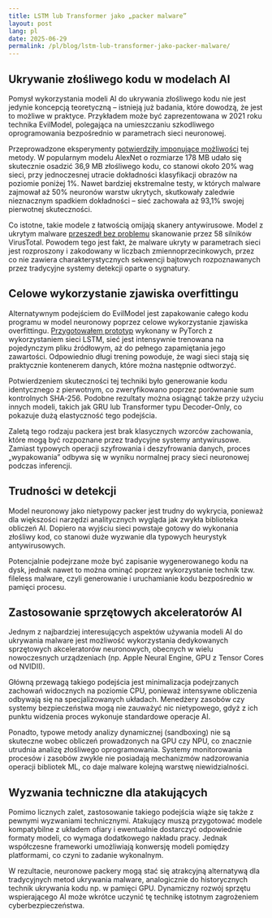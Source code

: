 ```yaml
---
title: LSTM lub Transformer jako „packer malware”
layout: post
lang: pl
date: 2025-06-29
permalink: /pl/blog/lstm-lub-transformer-jako-packer-malware/
---
```


## Ukrywanie złośliwego kodu w modelach AI

Pomysł wykorzystania modeli AI do ukrywania złośliwego kodu nie jest jedynie koncepcją teoretyczną – istnieją już badania, które dowodzą, że jest to możliwe w praktyce. Przykładem może być zaprezentowana w 2021 roku technika EvilModel, polegająca na umieszczaniu szkodliwego oprogramowania bezpośrednio w parametrach sieci neuronowej.

Przeprowadzone eksperymenty [potwierdziły imponujące możliwości](https://ar5iv.labs.arxiv.org/html/2107.08590) tej metody. W popularnym modelu AlexNet o rozmiarze 178 MB udało się skutecznie osadzić 36,9 MB złośliwego kodu, co stanowi około 20% wag sieci, przy jednoczesnej utracie dokładności klasyfikacji obrazów na poziomie poniżej 1%. Nawet bardziej ekstremalne testy, w których malware zajmował aż 50% neuronów warstw ukrytych, skutkowały zaledwie nieznacznym spadkiem dokładności – sieć zachowała aż 93,1% swojej pierwotnej skuteczności.

Co istotne, takie modele z łatwością omijają skanery antywirusowe. Model z ukrytym malware [przeszedł bez problemu](https://stareintothelightsmypretties.jore.cc/news/n0385327/) skanowanie przez 58 silników VirusTotal. Powodem tego jest fakt, że malware ukryty w parametrach sieci jest rozproszony i zakodowany w liczbach zmiennoprzecinkowych, przez co nie zawiera charakterystycznych sekwencji bajtowych rozpoznawanych przez tradycyjne systemy detekcji oparte o sygnatury.

## Celowe wykorzystanie zjawiska overfittingu

Alternatywnym podejściem do EvilModel jest zapakowanie całego kodu programu w model neuronowy poprzez celowe wykorzystanie zjawiska overfittingu. [Przygotowałem prototyp](https://github.com/piotrmaciejbednarski/lstm-memorizer) wykonany w PyTorch z wykorzystaniem sieci LSTM, sieć jest intensywnie trenowana na pojedynczym pliku źródłowym, aż do pełnego zapamiętania jego zawartości. Odpowiednio długi trening powoduje, że wagi sieci stają się praktycznie kontenerem danych, które można następnie odtworzyć.

Potwierdzeniem skuteczności tej techniki było generowanie kodu identycznego z pierwotnym, co zweryfikowano poprzez porównanie sum kontrolnych SHA-256. Podobne rezultaty można osiągnąć także przy użyciu innych modeli, takich jak GRU lub Transformer typu Decoder-Only, co pokazuje dużą elastyczność tego podejścia.

Zaletą tego rodzaju packera jest brak klasycznych wzorców zachowania, które mogą być rozpoznane przez tradycyjne systemy antywirusowe. Zamiast typowych operacji szyfrowania i deszyfrowania danych, proces „wypakowania” odbywa się w wyniku normalnej pracy sieci neuronowej podczas inferencji.

## Trudności w detekcji

Model neuronowy jako nietypowy packer jest trudny do wykrycia, ponieważ dla większości narzędzi analitycznych wygląda jak zwykła biblioteka obliczeń AI. Dopiero na wyjściu sieci powstaje gotowy do wykonania złośliwy kod, co stanowi duże wyzwanie dla typowych heurystyk antywirusowych.

Potencjalnie podejrzane może być zapisanie wygenerowanego kodu na dysk, jednak nawet to można ominąć poprzez wykorzystanie technik tzw. fileless malware, czyli generowanie i uruchamianie kodu bezpośrednio w pamięci procesu.

## Zastosowanie sprzętowych akceleratorów AI

Jednym z najbardziej interesujących aspektów używania modeli AI do ukrywania malware jest możliwość wykorzystania dedykowanych sprzętowych akceleratorów neuronowych, obecnych w wielu nowoczesnych urządzeniach (np. Apple Neural Engine, GPU z Tensor Cores od NVIDII).

Główną przewagą takiego podejścia jest minimalizacja podejrzanych zachowań widocznych na poziomie CPU, ponieważ intensywne obliczenia odbywają się na specjalizowanych układach. Menedżery zasobów czy systemy bezpieczeństwa mogą nie zauważyć nic nietypowego, gdyż z ich punktu widzenia proces wykonuje standardowe operacje AI.

Ponadto, typowe metody analizy dynamicznej (sandboxing) nie są skuteczne wobec obliczeń prowadzonych na GPU czy NPU, co znacznie utrudnia analizę złośliwego oprogramowania. Systemy monitorowania procesów i zasobów zwykle nie posiadają mechanizmów nadzorowania operacji bibliotek ML, co daje malware kolejną warstwę niewidzialności.

## Wyzwania techniczne dla atakujących

Pomimo licznych zalet, zastosowanie takiego podejścia wiąże się także z pewnymi wyzwaniami technicznymi. Atakujący muszą przygotować modele kompatybilne z układem ofiary i ewentualnie dostarczyć odpowiednie formaty modeli, co wymaga dodatkowego nakładu pracy. Jednak współczesne frameworki umożliwiają konwersję modeli pomiędzy platformami, co czyni to zadanie wykonalnym.

W rezultacie, neuronowe packery mogą stać się atrakcyjną alternatywą dla tradycyjnych metod ukrywania malware, analogicznie do historycznych technik ukrywania kodu np. w pamięci GPU. Dynamiczny rozwój sprzętu wspierającego AI może wkrótce uczynić tę technikę istotnym zagrożeniem cyberbezpieczeństwa.